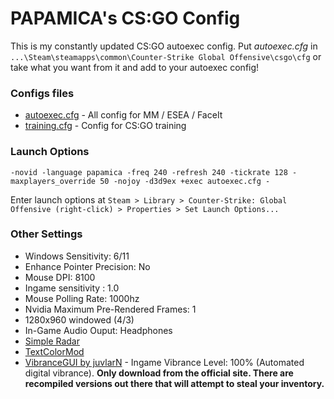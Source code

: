 # PAPAMICA's CS:GO Config

This is my constantly updated CS:GO autoexec config.
Put *autoexec.cfg* in `...\Steam\steamapps\common\Counter-Strike Global Offensive\csgo\cfg` or take what you want from it and add to your autoexec config! 

### Configs files
 + [autoexec.cfg](https://github.com/PAPAMICA/CSGO/blob/master/autoexec.cfg) - All config for MM / ESEA / FaceIt
 + [training.cfg](https://github.com/PAPAMICA/CSGO/blob/master/training.cfg) - Config for CS:GO training

### Launch Options

	-novid -language papamica -freq 240 -refresh 240 -tickrate 128 -maxplayers_override 50 -nojoy -d3d9ex +exec autoexec.cfg -

Enter launch options at `Steam > Library > Counter-Strike: Global Offensive (right-click) > Properties > Set Launch Options...`

### Other Settings
+ Windows Sensitivity: 6/11  
+ Enhance Pointer Precision: No  
+ Mouse DPI: 8100  
+ Ingame sensitivity : 1.0
+ Mouse Polling Rate: 1000hz
+ Nvidia Maximum Pre-Rendered Frames: 1  
+ 1280x960 windowed (4/3)
+ In-Game Audio Ouput: Headphones  
+ [Simple Radar](http://simpleradar.com/)
+ [TextColorMod](https://bananagaming.tv/textcolormod.php)
+ [VibranceGUI by juvlarN](http://vibrancegui.com/) - Ingame Vibrance Level: 100% (Automated digital vibrance). **Only download from the official site. There are recompiled versions out there that will attempt to steal your inventory.** 

